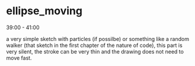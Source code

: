 # ellipse_moving

39:00 - 41:00 

a very simple sketch with particles (if possilbe) or something like a random walker 
(that sketch in the first chapter of the nature of code), this part is very silent, 
the stroke can be very thin and the drawing does not need to move fast. 
